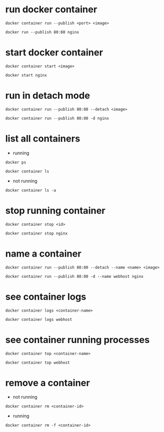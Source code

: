 # run docker container

```
docker container run --publish <port> <image>
```

```
docker run --publish 80:80 nginx
```

# start docker container 

```
docker container start <image>
```

```
docker start nginx
```

# run in detach mode 

```
docker container run --publish 80:80 --detach <image>
```

```
docker container run --publish 80:80 -d nginx
```

# list all containers 

- running
```
docker ps
```

```
docker container ls
```

- not running
```
docker container ls -a
```

# stop running container

```
docker container stop <id>
```

```
docker container stop nginx
```

# name a container 

```
docker container run --publish 80:80 --detach --name <name> <image>
```

```
docker container run --publish 80:80 -d --name webhost nginx
```
# see container logs

```
docker container logs <container-name>
```

```
docker container logs webhost
```

# see container running processes

```
docker container top <container-name>
```

```
docker container top webhost
```

# remove a container

- not running 
```
docker container rm <container-id>
```

- running
```
docker container rm -f <container-id>
```
